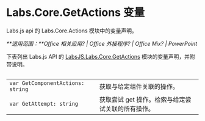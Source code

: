 
# <a name="labs.core.getactions-variables"></a>Labs.Core.GetActions 变量
Labs.js api 的 Labs.Core.Actions 模块中的变量声明。

 _**适用范围：**Office 相关应用? | Office 外接程序? | Office Mix? | PowerPoint_

下表列出 Labs.js API 的 [LabsJS.Labs.Core.GetActions](../../reference/office-mix/labsjs.labs.core.getactions.md) 模块的变量声明，并附带说明。

## 


|||
|:-----|:-----|
| `var GetComponentActions: string`|获取与给定组件关联的操作。|
| `var GetAttempt: string`|获取尝试 get 操作。检索与给定尝试关联的所有操作。|
